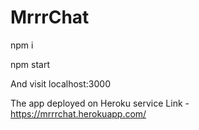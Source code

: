 # MrrrChat

npm i

npm start 

And visit localhost:3000

The app deployed on Heroku service
Link - https://mrrrchat.herokuapp.com/
